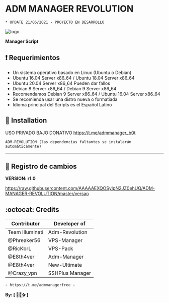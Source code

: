 ﻿# ADM MANAGER REVOLUTION
```
* UPDATE 21/06/2021 - PROYECTO EN DESARROLLO
```
![logo](https://github.com/AAAAAEXQOSyIpN2JZ0ehUQ/ADM-MANAGER-REVOLUTION/blob/master/Imagenes/ADM_MANAGER_REVOLUTION.png)

**Manager Script**

## :heavy_exclamation_mark: Requerimientos

* Un sistema operativo basado en Linux (Ubuntu o Debian)
* Ubuntu 16.04 Server x86_64 / Ubuntu 18.04 Server x86_64
* Ubuntu 20.04 Server x86_64 Pueden dar fallos
* Debian 8 Server x86_64  / Debian 9 Server x86_64
* Recomendamos Debian 9 Server x86_64 / Ubuntu 16.04 Server x86_64
* Se recomienda usar una distro nueva o formatiada
* Idioma principal del Scripts es el Español Latino

## :book: Installation

USO PRIVADO BAJO DONATIVO https://t.me/admmanager_b0t

```
ADM-REVOLUTION (las dependencias faltantes se instalarán automáticamente)
```
-------------------------------------------------------------------------------

## :scroll: Registro de cambios

**VERSION: r1.0**

https://raw.githubusercontent.com/AAAAAEXQOSyIpN2JZ0ehUQ/ADM-MANAGER-REVOLUTION/master/versao

## :octocat: Credits

| Contributor      | Developer of    |
| ---------------- | --------------- |
| Team Illuminati  | Adm-Revolution  |
| @Phreaker56      | VPS-Manager     |
| @RicKbrL         | VPS-Pack        |
| @E8th4ver        | Adm-Manager     |
| @E8th4ver        | New-Ultimate    |
| @Crazy_vpn       | SSHPlus Manager |

```
☆ https://t.me/admmanagerfree ☆
```

**By: [  ⃘⃤꙰✰ ]**